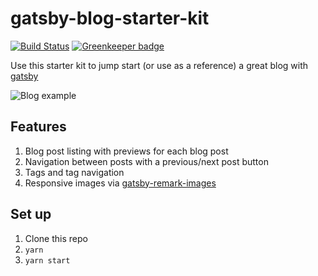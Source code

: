 # gatsby-blog-starter-kit

[![Build Status](https://travis-ci.org/DSchau/gatsby-blog-starter-kit.svg?branch=master)](https://travis-ci.org/DSchau/gatsby-blog-starter-kit) [![Greenkeeper badge](https://badges.greenkeeper.io/DSchau/gatsby-blog-starter-kit.svg)](https://greenkeeper.io/)

Use this starter kit to jump start (or use as a reference) a great blog with [gatsby][gatsby]

![Blog example](./assets/gatsby-blog-starter-kit.png)

## Features

1. Blog post listing with previews for each blog post
1. Navigation between posts with a previous/next post button
1. Tags and tag navigation
1. Responsive images via [gatsby-remark-images][gatsby-remark-images]

## Set up

1. Clone this repo
1. `yarn`
1. `yarn start`

[gatsby]: https://www.gatsbyjs.org/
[gatsby-remark-images]: https://www.gatsbyjs.org/packages/gatsby-remark-images/
